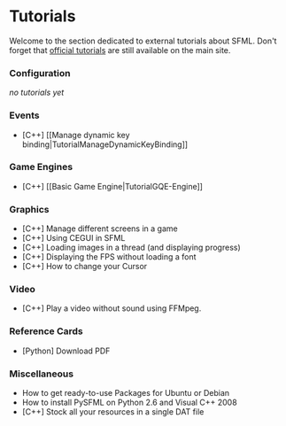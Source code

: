 # Tutorials

Welcome to the section dedicated to external tutorials about SFML. Don't forget that [official tutorials](http://www.sfml-dev.org/tutorials/) are still available on the main site.

### Configuration

*no tutorials yet*

### Events

* [C++] [[Manage dynamic key binding|TutorialManageDynamicKeyBinding]]

### Game Engines

* [C++] [[Basic Game Engine|TutorialGQE-Engine]]

### Graphics

* [C++] Manage different screens in a game
* [C++] Using CEGUI in SFML
* [C++] Loading images in a thread (and displaying progress)
* [C++] Displaying the FPS without loading a font
* [C++] How to change your Cursor

### Video

* [C++] Play a video without sound using FFMpeg.

### Reference Cards

* [Python] Download PDF

### Miscellaneous

* How to get ready-to-use Packages for Ubuntu or Debian
* How to install PySFML on Python 2.6 and Visual C++ 2008
* [C++] Stock all your resources in a single DAT file